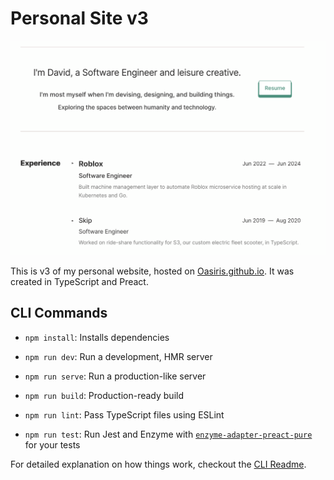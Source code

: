 # Personal Site v3

![Site screenshot, circa 2024 November.](./docs/cover-2024-11.png)

This is v3 of my personal website, hosted on [Oasiris.github.io](https://oasiris.github.io/). It was created in TypeScript and Preact.

## CLI Commands

-   `npm install`: Installs dependencies

-   `npm run dev`: Run a development, HMR server

-   `npm run serve`: Run a production-like server

-   `npm run build`: Production-ready build

-   `npm run lint`: Pass TypeScript files using ESLint

-   `npm run test`: Run Jest and Enzyme with
    [`enzyme-adapter-preact-pure`](https://github.com/preactjs/enzyme-adapter-preact-pure) for
    your tests

For detailed explanation on how things work, checkout the [CLI Readme](https://github.com/developit/preact-cli/blob/master/README.md).

